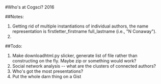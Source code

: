 #Who's at Cogsci? 2016

##Notes:

1. Getting rid of multiple instantiations of individual authors, the name representation is firstletter_firstname full_lastname (i.e., "N Conaway").
2. 

##Todo:

1. Make downloadhtml.py slicker, generate list of file rather than constructing on the fly. Maybe zip or something would work?
2. Social network analysis -- what are the clusters of connected authors?
3. Who's got the most presentations?
4. Put the whole darn thing on a Gist